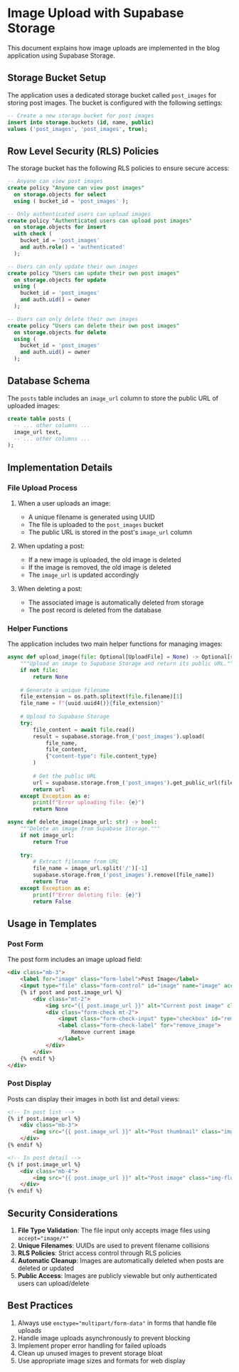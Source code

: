 # Image Upload with Supabase Storage

This document explains how image uploads are implemented in the blog application using Supabase Storage.

## Storage Bucket Setup

The application uses a dedicated storage bucket called `post_images` for storing post images. The bucket is configured with the following settings:

```sql
-- Create a new storage bucket for post images
insert into storage.buckets (id, name, public)
values ('post_images', 'post_images', true);
```

## Row Level Security (RLS) Policies

The storage bucket has the following RLS policies to ensure secure access:

```sql
-- Anyone can view post images
create policy "Anyone can view post images"
  on storage.objects for select
  using ( bucket_id = 'post_images' );

-- Only authenticated users can upload images
create policy "Authenticated users can upload post images"
  on storage.objects for insert
  with check (
    bucket_id = 'post_images'
    and auth.role() = 'authenticated'
  );

-- Users can only update their own images
create policy "Users can update their own post images"
  on storage.objects for update
  using (
    bucket_id = 'post_images'
    and auth.uid() = owner
  );

-- Users can only delete their own images
create policy "Users can delete their own post images"
  on storage.objects for delete
  using (
    bucket_id = 'post_images'
    and auth.uid() = owner
  );
```

## Database Schema

The `posts` table includes an `image_url` column to store the public URL of uploaded images:

```sql
create table posts (
  -- ... other columns ...
  image_url text,
  -- ... other columns ...
);
```

## Implementation Details

### File Upload Process

1. When a user uploads an image:
   - A unique filename is generated using UUID
   - The file is uploaded to the `post_images` bucket
   - The public URL is stored in the post's `image_url` column

2. When updating a post:
   - If a new image is uploaded, the old image is deleted
   - If the image is removed, the old image is deleted
   - The `image_url` is updated accordingly

3. When deleting a post:
   - The associated image is automatically deleted from storage
   - The post record is deleted from the database

### Helper Functions

The application includes two main helper functions for managing images:

```python
async def upload_image(file: Optional[UploadFile] = None) -> Optional[str]:
    """Upload an image to Supabase Storage and return its public URL."""
    if not file:
        return None
        
    # Generate a unique filename
    file_extension = os.path.splitext(file.filename)[1]
    file_name = f"{uuid.uuid4()}{file_extension}"
    
    # Upload to Supabase Storage
    try:
        file_content = await file.read()
        result = supabase.storage.from_('post_images').upload(
            file_name,
            file_content,
            {"content-type": file.content_type}
        )
        
        # Get the public URL
        url = supabase.storage.from_('post_images').get_public_url(file_name)
        return url
    except Exception as e:
        print(f"Error uploading file: {e}")
        return None

async def delete_image(image_url: str) -> bool:
    """Delete an image from Supabase Storage."""
    if not image_url:
        return True
        
    try:
        # Extract filename from URL
        file_name = image_url.split('/')[-1]
        supabase.storage.from_('post_images').remove([file_name])
        return True
    except Exception as e:
        print(f"Error deleting file: {e}")
        return False
```

## Usage in Templates

### Post Form

The post form includes an image upload field:

```html
<div class="mb-3">
    <label for="image" class="form-label">Post Image</label>
    <input type="file" class="form-control" id="image" name="image" accept="image/*">
    {% if post and post.image_url %}
        <div class="mt-2">
            <img src="{{ post.image_url }}" alt="Current post image" class="img-thumbnail" style="max-height: 200px;">
            <div class="form-check mt-2">
                <input class="form-check-input" type="checkbox" id="remove_image" name="remove_image">
                <label class="form-check-label" for="remove_image">
                    Remove current image
                </label>
            </div>
        </div>
    {% endif %}
</div>
```

### Post Display

Posts can display their images in both list and detail views:

```html
<!-- In post list -->
{% if post.image_url %}
    <div class="mb-3">
        <img src="{{ post.image_url }}" alt="Post thumbnail" class="img-thumbnail" style="max-height: 200px;">
    </div>
{% endif %}

<!-- In post detail -->
{% if post.image_url %}
    <div class="mb-4">
        <img src="{{ post.image_url }}" alt="Post image" class="img-fluid rounded">
    </div>
{% endif %}
```

## Security Considerations

1. **File Type Validation**: The file input only accepts image files using `accept="image/*"`
2. **Unique Filenames**: UUIDs are used to prevent filename collisions
3. **RLS Policies**: Strict access control through RLS policies
4. **Automatic Cleanup**: Images are automatically deleted when posts are deleted or updated
5. **Public Access**: Images are publicly viewable but only authenticated users can upload/delete

## Best Practices

1. Always use `enctype="multipart/form-data"` in forms that handle file uploads
2. Handle image uploads asynchronously to prevent blocking
3. Implement proper error handling for failed uploads
4. Clean up unused images to prevent storage bloat
5. Use appropriate image sizes and formats for web display 